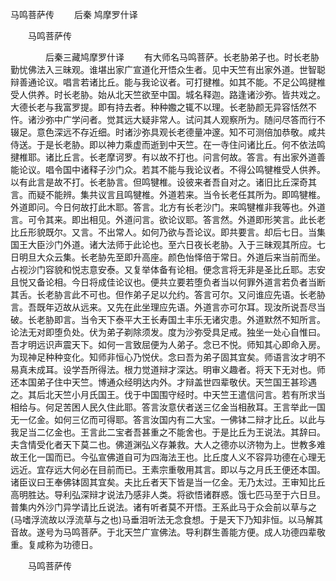   马鸣菩萨传
　　后秦 鸠摩罗什译




　　马鸣菩萨传

　　　　后秦三藏鸠摩罗什译
　　有大师名马鸣菩萨。长老胁弟子也。时长老胁勤忧佛法入三昧观。谁堪出家广宣道化开悟众生者。见中天竺有出家外道。世智聪辩善通论议。唱言若诸比丘。能与我论议者。可打揵椎。如其不能。不足公鸣揵椎受人供养。时长老胁。始从北天竺欲至中国。城名释迦。路逢诸沙弥。皆共戏之。大德长老与我富罗提。即有持去者。种种嫐之辄不以理。长老胁颜无异容恬然不忤。诸沙弥中广学问者。觉其远大疑非常人。试问其人观察所为。随问尽答而行不辍足。意色深远不存近细。时诸沙弥具观长老德量冲邃。知不可测倍加恭敬。咸共侍送。于是长老胁。即以神力乘虚而逝到中天竺。在一寺住问诸比丘。何不依法鸣揵椎耶。诸比丘言。长老摩诃罗。有以故不打也。问言何故。答言。有出家外道善能论议。唱令国中诸释子沙门众。若其不能与我论议者。不得公鸣犍椎受人供养。以有此言是故不打。长老胁言。但鸣犍椎。设彼来者吾自对之。诸旧比丘深奇其言。而疑不能辨。集共议言且鸣犍椎。外道若来。当令长老任其所为。即鸣犍椎。外道即问。今日何故打此木耶。答言。北方有长老沙门。来鸣犍椎非我等也。外道言。可令其来。即出相见。外道问言。欲论议耶。答言然。外道即形笑言。此长老比丘形貌既尔。又言。不出常人。如何乃欲与吾论议。即共要言。却后七日。当集国王大臣沙门外道。诸大法师于此论也。至六日夜长老胁。入于三昧观其所应。七日明旦大众云集。长老胁先至即升高座。颜色怡怿倍于常日。外道后来当前而坐。占视沙门容貌和悦志意安泰。又复举体备有论相。便念言将无非是圣比丘耶。志安且悦又备论相。今日将成佳论议也。便共立要若堕负者当以何罪外道言若负者当断其舌。长老胁言此不可也。但作弟子足以允约。答言可尔。又问谁应先语。长老胁言。吾既年迈故从远来。又先在此坐理应先语。外道言亦可尔耳。现汝所说吾尽当破。长老胁即言。当令天下泰平大王长寿国土丰乐无诸灾患。外道默然不知所言。论法无对即堕负处。伏为弟子剃除须发。度为沙弥受具足戒。独坐一处心自惟曰。吾才明远识声震天下。如何一言致屈便为人弟子。念已不悦。师知其心即命入房。为现神足种种变化。知师非恒心乃悦伏。念曰吾为弟子固其宜矣。师语言汝才明不易真未成耳。设学吾所得法。根力觉道辩才深达。明审义趣者。将天下无对也。师还本国弟子住中天竺。博通众经明达内外。才辩盖世四辈敬伏。天竺国王甚珍遇之。其后北天竺小月氏国王。伐于中国围守经时。中天竺王遣信问言。若有所求当相给与。何足苦困人民久住此耶。答言汝意伏者送三亿金当相赦耳。王言举此一国无一亿金。如何三亿而可得耶。答言汝国内有二大宝。一佛钵二辩才比丘。以此与我足当二亿金也。王言此二宝者吾甚重之不能舍也。于是比丘为王说法。其辞曰。夫含情受化者天下莫二也。佛道渊弘义存兼救。大人之德亦以济物为上。世教多难故王化一国而已。今弘宣佛道自可为四海法王也。比丘度人义不容异功德在心理无远近。宜存远大何必在目前而已。王素宗重敬用其言。即以与之月氏王便还本国。诸臣议曰王奉佛钵固其宜矣。夫比丘者天下皆是当一亿金。无乃太过。王审知比丘高明胜达。导利弘深辩才说法乃感非人类。将欲悟诸群惑。饿七匹马至于六日旦。普集内外沙门异学请比丘说法。诸有听者莫不开悟。王系此马于众会前以草与之(马嗜浮流故以浮流草与之也)马垂泪听法无念食想。于是天下乃知非恒。以马解其音故。遂号为马鸣菩萨。于北天竺广宣佛法。导利群生善能方便。成人功德四辈敬重。复咸称为功德日。

　　马鸣菩萨传


